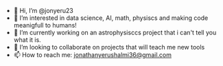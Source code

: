 - 👋 Hi, I’m @jonyeru23
- 👀 I’m interested in data science, AI, math, physiscs and making code meanigfull to humans!
- 🌱 I’m currently working on an astrophysisccs project that i can't tell you what it is.
- 💞️ I’m looking to collaborate on projects that will teach me new tools 
- 📫 How to reach me: jonathanyerushalmi36@gmail.com

<!---
jonyeru23/jonyeru23 is a ✨ special ✨ repository because its `README.md` (this file) appears on your GitHub profile.
You can click the Preview link to take a look at your changes.
--->
